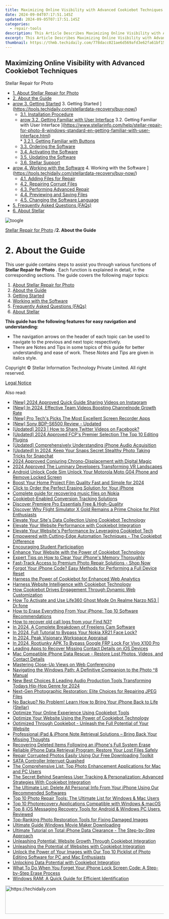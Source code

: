 ```yaml
---
title: Maximizing Online Visibility with Advanced Cookiebot Techniques
date: 2024-09-04T07:17:51.145Z
updated: 2024-09-05T07:17:51.145Z
categories:
  - repair-tools
description: This Article Describes Maximizing Online Visibility with Advanced Cookiebot Techniques
excerpt: This Article Describes Maximizing Online Visibility with Advanced Cookiebot Techniques
thumbnail: https://thmb.techidaily.com/778dacc021ae6d569afd3e62fa61bf15ba6fe429d937373bba78e772659986e3.jpg
---
```


## Maximizing Online Visibility with Advanced Cookiebot Techniques

Stellar Repair for Photo

* [1. About Stellar Repair for Photo](https://tools.techidaily.com/stellardata-recovery/buy-now/)
* [2. About the Guide](https://tools.techidaily.com/stellardata-recovery/buy-now/)
* [arow 3. Getting Started](https://www.stellarinfo.com/help/public/frontEnd/onlinehelp/images/arow.png) 3\. Getting Started ](https://tools.techidaily.com/stellardata-recovery/buy-now/)  
  * [3.1. Installation Procedure](https://tools.techidaily.com/stellardata-recovery/buy-now/)  
  * [arow 3.2. Getting Familiar with User Interface](https://www.stellarinfo.com/help/public/frontEnd/onlinehelp/images/arow.png) 3.2\. Getting Familiar with User Interface ](https://www.stellarinfo.com/help/stellar-repair-for-photo-8-windows-standard-en-getting-familiar-with-user-interface.html)  
         * [3.2.1. Getting Familiar with Buttons](https://tools.techidaily.com/stellardata-recovery/buy-now/)  
  * [3.3. Ordering the Software](https://tools.techidaily.com/stellardata-recovery/buy-now/)  
  * [3.4. Activating the Software](https://tools.techidaily.com/stellardata-recovery/buy-now/)  
  * [3.5. Updating the Software](https://tools.techidaily.com/stellardata-recovery/buy-now/)  
  * [3.6. Stellar Support](https://tools.techidaily.com/stellardata-recovery/buy-now/)
* [arow 4. Working with the Software](https://www.stellarinfo.com/help/public/frontEnd/onlinehelp/images/arow.png) 4\. Working with the Software ](https://tools.techidaily.com/stellardata-recovery/buy-now/)  
  * [4.1. Adding Files for Repair](https://tools.techidaily.com/stellardata-recovery/buy-now/)  
  * [4.2. Repairing Corrupt Files](https://tools.techidaily.com/stellardata-recovery/buy-now/)  
  * [4.3. Performing Advanced Repair](https://tools.techidaily.com/stellardata-recovery/buy-now/)  
  * [4.4. Previewing and Saving Files](https://tools.techidaily.com/stellardata-recovery/buy-now/)  
  * [4.5. Changing the Software Language](https://tools.techidaily.com/stellardata-recovery/buy-now/)
* [5. Frequently Asked Questions (FAQs)](https://www.stellarinfo.com/help/stellar-repair-for-photo-8-windows-standard-en-frequently-asked-questions-faqs-.html)
* [6. About Stellar](https://tools.techidaily.com/stellardata-recovery/buy-now/)

![toogle](https://www.stellarinfo.com/help/public/frontEnd/onlinehelp/images/toogle.png)

[Stellar Repair for Photo](https://tools.techidaily.com/stellardata-recovery/buy-now/) /**2\. About the Guide**

# **2\. About the Guide**

 This user guide contains steps to assist you through various functions of **Stellar Repair for Photo** . Each function is explained in detail, in the corresponding sections. The guide covers the following major topics:

1. [About Stellar Repair for Photo](https://tools.techidaily.com/stellardata-recovery/buy-now/)
2. [About the Guide](https://tools.techidaily.com/stellardata-recovery/buy-now/)
3. [Getting Started](https://tools.techidaily.com/stellardata-recovery/buy-now/)
4. [Working with the Software](https://tools.techidaily.com/stellardata-recovery/buy-now/)
5. [Frequently Asked Questions (FAQs)](https://www.stellarinfo.com/help/stellar-repair-for-photo-8-windows-standard-en-frequently-asked-questions-faqs-.html)
6. [About Stellar](https://tools.techidaily.com/stellardata-recovery/buy-now/)

 **This guide has the following features for easy navigation and understanding:**

* The navigation arrows on the header of each topic can be used to navigate to the previous and next topic respectively.
* There are Notes and Tips in some topics of this guide for better understanding and ease of work. These _Notes_ and _Tips_ are given in italics style.

 Copyright © Stellar Information Technology Private Limited. All right reserved.

[Legal Notice](https://tools.techidaily.com/stellardata-recovery/buy-now/)

<ins class="adsbygoogle"
     style="display:block"
     data-ad-format="autorelaxed"
     data-ad-client="ca-pub-7571918770474297"
     data-ad-slot="1223367746"></ins>



<ins class="adsbygoogle"
     style="display:block"
     data-ad-client="ca-pub-7571918770474297"
     data-ad-slot="8358498916"
     data-ad-format="auto"
     data-full-width-responsive="true"></ins>

<span class="atpl-alsoreadstyle">Also read:</span>
<div><ul>
<li><a href="https://facebook-video-recording.techidaily.com/new-2024-approved-quick-guide-sharing-videos-on-instagram/"><u>[New] 2024 Approved  Quick Guide  Sharing Videos on Instagram</u></a></li>
<li><a href="https://facebook-record-videos.techidaily.com/new-in-2024-effective-team-videos-boosting-channelnode-growth-rate/"><u>[New] In 2024, Effective Team Videos  Boosting Channelnode Growth Rate</u></a></li>
<li><a href="https://screen-activity-recording.techidaily.com/new-pro-techs-picks-the-most-excellent-screen-recorder-apps/"><u>[New] Pro Tech's Picks  The Most Excellent Screen Recorder Apps</u></a></li>
<li><a href="https://extra-support.techidaily.com/new-sony-bdp-s6500-review-updated/"><u>[New] Sony BDP-S6500 Review - Updated</u></a></li>
<li><a href="https://twitter-videos.techidaily.com/updated-2023-how-to-share-twitter-videos-on-facebook/"><u>[Updated] 2023 | How to Share Twitter Videos on Facebook?</u></a></li>
<li><a href="https://fox-glue.techidaily.com/updated-2024-approved-fcps-premier-selection-the-top-10-editing-plugins/"><u>[Updated] 2024 Approved  FCP's Premier Selection  The Top 10 Editing Plugins</u></a></li>
<li><a href="https://extra-tips.techidaily.com/updated-comprehensively-understanding-iphone-audio-acquisition/"><u>[Updated] Comprehensively Understanding iPhone Audio Acquisition</u></a></li>
<li><a href="https://snapchat-videos.techidaily.com/updated-in-2024-keep-your-snaps-secret-stealthy-photo-taking-tricks-for-snapchat/"><u>[Updated] In 2024, Keep Your Snaps Secret  Stealthy Photo Taking Tricks for Snapchat</u></a></li>
<li><a href="https://extra-tips.techidaily.com/2024-approved-conjuring-chrono-displacement-with-digital-magic/"><u>2024 Approved  Conjuring Chrono-Displacement with Digital Magic</u></a></li>
<li><a href="https://some-guidance.techidaily.com/2024-approved-the-luminary-developers-transforming-vr-landscapes/"><u>2024 Approved  The Luminary Developers Transforming VR Landscapes</u></a></li>
<li><a href="https://sim-unlock.techidaily.com/android-unlock-code-sim-unlock-your-motorola-moto-g04-phone-and-remove-locked-screen-by-drfone-android/"><u>Android Unlock Code Sim Unlock Your Motorola Moto G04 Phone and Remove Locked Screen</u></a></li>
<li><a href="https://extra-information.techidaily.com/boost-your-home-project-film-quality-fast-and-simple-for-2024/"><u>Boost Your Home Project Film Quality Fast and Simple for 2024</u></a></li>
<li><a href="https://data-safeguard.techidaily.com/click-to-order-the-perfect-erasing-solution-for-your-iphone/"><u>Click to Order the Perfect Erasing Solution for Your iPhone</u></a></li>
<li><a href="https://phone-solutions.techidaily.com/complete-guide-for-recovering-music-files-on-nokia-by-fonelab-android-recover-music/"><u>Complete guide for recovering music files on Nokia</u></a></li>
<li><a href="https://data-safeguard.techidaily.com/cookiebot-enabled-conversion-tracking-solutions/"><u>Cookiebot-Enabled Conversion Tracking Solutions</u></a></li>
<li><a href="https://extra-lessons.techidaily.com/discover-premiere-pro-essentials-free-and-high-quality/"><u>Discover Premiere Pro Essentials  Free & High-Quality</u></a></li>
<li><a href="https://buynow-info.techidaily.com/discover-why-flight-simulator-x-gold-remains-a-prime-choice-for-pilot-enthusiasts/"><u>Discover Why Flight Simulator X Gold Remains a Prime Choice for Pilot Enthusiasts</u></a></li>
<li><a href="https://data-safeguard.techidaily.com/elevate-your-sites-data-collection-using-cookiebot-technology/"><u>Elevate Your Site's Data Collection Using Cookiebot Technology</u></a></li>
<li><a href="https://data-safeguard.techidaily.com/elevate-your-website-performance-with-cookiebot-integration/"><u>Elevate Your Website Performance with Cookiebot Integration</u></a></li>
<li><a href="https://data-safeguard.techidaily.com/elevate-your-websites-performance-by-leveraging-cookiebot-tech/"><u>Elevate Your Website's Performance by Leveraging Cookiebot Tech</u></a></li>
<li><a href="https://data-safeguard.techidaily.com/empowered-with-cutting-edge-automation-techniques-the-cookiebot-difference/"><u>Empowered with Cutting-Edge Automation Techniques - The Cookiebot Difference</u></a></li>
<li><a href="https://fox-helps.techidaily.com/encouraging-student-participation/"><u>Encouraging Student Participation</u></a></li>
<li><a href="https://data-safeguard.techidaily.com/enhance-your-website-with-the-power-of-cookiebot-technology/"><u>Enhance Your Website with the Power of Cookiebot Technology</u></a></li>
<li><a href="https://data-safeguard.techidaily.com/expert-tips-on-how-to-clear-your-iphones-memory-thoroughly/"><u>Expert Tips on How to Clear Your iPhone's Memory Thoroughly</u></a></li>
<li><a href="https://data-safeguard.techidaily.com/fast-track-access-to-premium-photo-repair-solutions-shop-now/"><u>Fast-Track Access to Premium Photo Repair Solutions - Shop Now</u></a></li>
<li><a href="https://data-safeguard.techidaily.com/forgot-your-iphone-code-easy-methods-for-performing-a-full-device-reset/"><u>Forgot Your iPhone Code? Easy Methods for Performing a Full Device Reset</u></a></li>
<li><a href="https://data-safeguard.techidaily.com/harness-the-power-of-cookiebot-for-enhanced-web-analytics/"><u>Harness the Power of Cookiebot for Enhanced Web Analytics</u></a></li>
<li><a href="https://data-safeguard.techidaily.com/harness-website-intelligence-with-cookiebot-technology/"><u>Harness Website Intelligence with Cookiebot Technology</u></a></li>
<li><a href="https://data-safeguard.techidaily.com/how-cookiebot-drives-engagement-through-dynamic-web-customization/"><u>How Cookiebot Drives Engagement Through Dynamic Web Customization</u></a></li>
<li><a href="https://location-social.techidaily.com/how-to-activate-and-use-life360-ghost-mode-on-realme-narzo-n53-drfone-by-drfone-virtual-android/"><u>How To Activate and Use Life360 Ghost Mode On Realme Narzo N53 | Dr.fone</u></a></li>
<li><a href="https://data-safeguard.techidaily.com/how-to-erase-everything-from-your-iphone-top-10-software-recommendations/"><u>How to Erase Everything From Your iPhone: Top 10 Software Recommendations</u></a></li>
<li><a href="https://blog-min.techidaily.com/how-to-recover-old-call-logs-from-your-find-n3-by-fonelab-android-recover-call-logs/"><u>How to recover old call logs from your Find N3?</u></a></li>
<li><a href="https://on-screen-recording.techidaily.com/in-2024-a-complete-breakdown-of-freelens-cam-software/"><u>In 2024, A Complete Breakdown of Freelens Cam Software</u></a></li>
<li><a href="https://easy-unlock-android.techidaily.com/in-2024-full-tutorial-to-bypass-your-nokia-xr21-face-lock-by-drfone-android/"><u>In 2024, Full Tutorial to Bypass Your Nokia XR21 Face Lock?</u></a></li>
<li><a href="https://some-skills.techidaily.com/in-2024-peak-visionary-workspace-appraisal/"><u>In 2024, Peak Visionary Workspace Appraisal</u></a></li>
<li><a href="https://android-unlock.techidaily.com/in-2024-rootjunky-apk-to-bypass-google-frp-lock-for-vivo-x100-pro-by-drfone-android/"><u>In 2024, Rootjunky APK To Bypass Google FRP Lock For Vivo X100 Pro</u></a></li>
<li><a href="https://data-safeguard.techidaily.com/leading-apps-to-recover-missing-contact-details-on-ios-devices/"><u>Leading Apps to Recover Missing Contact Details on iOS Devices</u></a></li>
<li><a href="https://data-safeguard.techidaily.com/mac-compatible-iphone-data-rescue-restore-lost-photos-videos-and-contact-details/"><u>Mac Compatible iPhone Data Rescue - Restore Lost Photos, Videos, and Contact Details</u></a></li>
<li><a href="https://extra-resources.techidaily.com/mastering-close-up-views-on-web-conferencing/"><u>Mastering Close-Up Views on Web Conferencing</u></a></li>
<li><a href="https://data-safeguard.techidaily.com/navigating-the-windows-path-a-definitive-companion-to-the-photo-8-manual/"><u>Navigating the Windows Path: A Definitive Companion to the Photo ^8 Manual</u></a></li>
<li><a href="https://audio-shaping.techidaily.com/new-best-choices-8-leading-audio-production-tools-transforming-todays-hip-hop-genre-for-2024/"><u>New Best Choices 8 Leading Audio Production Tools Transforming Todays Hip-Hop Genre for 2024</u></a></li>
<li><a href="https://data-safeguard.techidaily.com/next-gen-photographic-restoration-elite-choices-for-repairing-jpeg-files/"><u>Next-Gen Photographic Restoration: Elite Choices for Repairing JPEG Files</u></a></li>
<li><a href="https://data-safeguard.techidaily.com/no-backup-no-problem-learn-how-to-bring-your-iphone-back-to-life-stellar/"><u>No Backup? No Problem! Learn How to Bring Your iPhone Back to Life (Stellar)</u></a></li>
<li><a href="https://data-safeguard.techidaily.com/optimize-your-online-experience-using-cookiebot-tools/"><u>Optimize Your Online Experience Using Cookiebot Tools</u></a></li>
<li><a href="https://data-safeguard.techidaily.com/optimize-your-website-using-the-power-of-cookiebot-technology/"><u>Optimize Your Website Using the Power of Cookiebot Technology</u></a></li>
<li><a href="https://data-safeguard.techidaily.com/optimized-through-cookiebot-unleash-the-full-potential-of-your-website/"><u>Optimized Through Cookiebot - Unleash the Full Potential of Your Website</u></a></li>
<li><a href="https://data-safeguard.techidaily.com/professional-ipad-and-iphone-note-retrieval-solutions-bring-back-your-missing-thoughts/"><u>Professional iPad & iPhone Note Retrieval Solutions – Bring Back Your Missing Thoughts</u></a></li>
<li><a href="https://data-safeguard.techidaily.com/recovering-deleted-items-following-an-iphones-full-system-erase/"><u>Recovering Deleted Items Following an iPhone's Full System Erase</u></a></li>
<li><a href="https://data-safeguard.techidaily.com/reliable-iphone-data-retrieval-program-restore-your-lost-files-safely/"><u>Reliable iPhone Data Retrieval Program: Restore Your Lost Files Safely</u></a></li>
<li><a href="https://data-safeguard.techidaily.com/repair-corrupted-photos-easily-using-our-free-downloading-toolkit/"><u>Repair Corrupted Photos Easily Using Our Free Downloading Toolkit</u></a></li>
<li><a href="https://driver-error.techidaily.com/sata-controller-interrupt-quashed/"><u>SATA Controller Interrupt Quashed</u></a></li>
<li><a href="https://data-safeguard.techidaily.com/the-comprehensive-list-top-photo-enhancement-applications-for-mac-and-pc-users/"><u>The Comprehensive List: Top Photo Enhancement Applications for Mac and PC Users</u></a></li>
<li><a href="https://data-safeguard.techidaily.com/the-secret-behind-seamless-user-tracking-and-personalization-advanced-strategies-with-cookiebot-integration/"><u>The Secret Behind Seamless User Tracking & Personalization: Advanced Strategies With Cookiebot Integration</u></a></li>
<li><a href="https://data-safeguard.techidaily.com/the-ultimate-list-delete-all-personal-info-from-your-iphone-using-our-recommended-softwares/"><u>The Ultimate List: Delete All Personal Info From Your iPhone Using Our Recommended Softwares</u></a></li>
<li><a href="https://data-safeguard.techidaily.com/top-10-photo-repair-tools-the-ultimate-list-for-windows-and-mac-users/"><u>Top 10 Photo Repair Tools: The Ultimate List for Windows & Mac Users</u></a></li>
<li><a href="https://data-safeguard.techidaily.com/top-10-photorecovery-applications-compatible-with-windows-and-macos/"><u>Top 10 Photorecovery Applications Compatible with Windows & macOS</u></a></li>
<li><a href="https://data-safeguard.techidaily.com/top-8-ios-messaging-recovery-tools-for-android-and-windows-pc-users-reviewed/"><u>Top 8 iOS Messaging Recovery Tools for Android & Windows PC Users, Reviewed</u></a></li>
<li><a href="https://data-safeguard.techidaily.com/top-ranking-photo-restoration-tools-for-fixing-damaged-images/"><u>Top-Ranking Photo Restoration Tools for Fixing Damaged Images</u></a></li>
<li><a href="https://extra-hints.techidaily.com/ultimate-guide-windows-movie-maker-downloading/"><u>Ultimate Guide  Windows Movie Maker Downloading</u></a></li>
<li><a href="https://data-safeguard.techidaily.com/ultimate-tutorial-on-total-iphone-data-clearance-the-step-by-step-approach/"><u>Ultimate Tutorial on Total iPhone Data Clearance - The Step-by-Step Approach</u></a></li>
<li><a href="https://data-safeguard.techidaily.com/unleashing-potential-website-growth-through-cookiebot-integration/"><u>Unleashing Potential: Website Growth Through Cookiebot Integration</u></a></li>
<li><a href="https://data-safeguard.techidaily.com/unleashing-the-potential-of-websites-with-cookiebot-integration/"><u>Unleashing the Potential of Websites with Cookiebot Integration</u></a></li>
<li><a href="https://data-safeguard.techidaily.com/unlock-the-power-of-your-images-with-our-top-10-picklist-of-photo-editing-software-for-pc-and-mac-enthusiasts/"><u>Unlock the Power of Your Images with Our Top 10 Picklist of Photo Editing Software for PC and Mac Enthusiasts</u></a></li>
<li><a href="https://data-safeguard.techidaily.com/unlocking-data-potential-with-cookiebot-integration/"><u>Unlocking Data Potential with Cookiebot Integration</u></a></li>
<li><a href="https://data-safeguard.techidaily.com/what-to-do-when-you-forget-your-iphone-lock-screen-code-a-step-by-step-erase-process/"><u>What To Do When You Forget Your iPhone Lock Screen Code: A Step-by-Step Erase Process</u></a></li>
<li><a href="https://win11-tips.techidaily.com/windows-ram-a-quick-guide-for-efficient-identification/"><u>Windows RAM: A Quick Guide for Efficient Identification</u></a></li>
</ul></div>

<!-- affiliate ads begin -->
<a href="https://appsumo.8odi.net/c/5597632/2118306/7443" target="_top" id="2118306">
  <img src="//a.impactradius-go.com/display-ad/7443-2118306" border="0" alt="https://techidaily.com" width="728" height="90"/>
</a>
<img height="0" width="0" src="https://appsumo.8odi.net/i/5597632/2118306/7443" style="position:absolute;visibility:hidden;" border="0" />
<!-- affiliate ads end -->